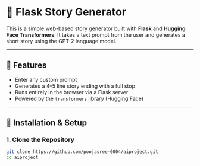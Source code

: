 # 📝 Flask Story Generator

This is a simple web-based story generator built with **Flask** and **Hugging Face Transformers**. It takes a text prompt from the user and generates a short story using the GPT-2 language model.

---

## 🚀 Features

- Enter any custom prompt
- Generates a 4–5 line story ending with a full stop
- Runs entirely in the browser via a Flask server
- Powered by the `transformers` library (Hugging Face)

---

## 🔧 Installation & Setup

### 1. Clone the Repository

```bash
git clone https://github.com/poojasree-6004/aiproject.git
cd aiproject
